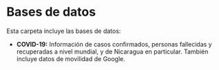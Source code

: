 # Bases de datos

Esta carpeta incluye las bases de datos:

- **COVID-19:** Información de casos confirmados, personas fallecidas y recuperadas a nivel mundial, y de Nicaragua en particular. También incluye datos de movilidad de Google.

